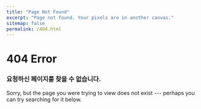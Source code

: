```yaml
---
title: "Page Not Found"
excerpt: "Page not found. Your pixels are in another canvas."
sitemap: false
permalink: /404.html
---
```


# 404 Error

### 요청하신 페이지를 찾을 수 없습니다.

Sorry, but the page you were trying to view does not exist --- perhaps you can try searching for it below.

<script type="text/javascript">
  var GOOG_FIXURL_LANG = 'en';
  var GOOG_FIXURL_SITE = '{{ site.url }}'
</script>
<script type="text/javascript"
  src="//linkhelp.clients.google.com/tbproxy/lh/wm/fixurl.js">
</script>
